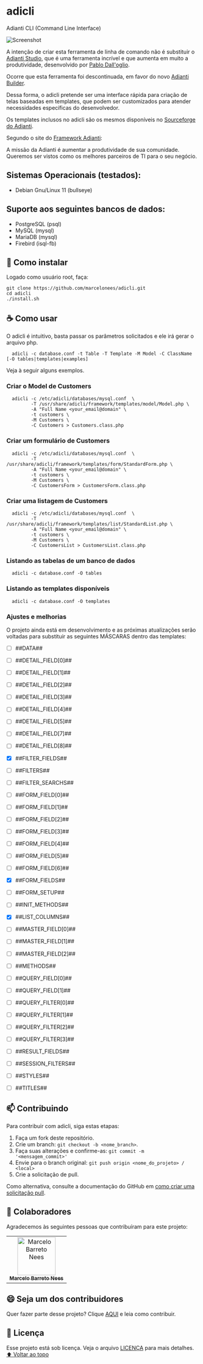 # adicli
Adianti CLI (Command Line Interface)

<img src="usr/share/adicli/images/screenshot.gif" alt="Screenshot">

<!--
![GitHub repo size](https://img.shields.io/github/repo-size/iuricode/README-template?style=for-the-badge)
![GitHub language count](https://img.shields.io/github/languages/count/iuricode/README-template?style=for-the-badge)
![GitHub forks](https://img.shields.io/github/forks/iuricode/README-template?style=for-the-badge)
-->

A intenção de criar esta ferramenta de linha de comando não é substituir o [Adianti Studio](https://www.adianti.com.br/studio), 
que é uma ferramenta incrível e que aumenta em muito a produtividade, desenvolvido por [Pablo Dall'oglio](https://dalloglio.net).

Ocorre que esta ferramenta foi descontinuada, em favor do novo [Adianti Builder](https://www.adiantibuilder.com.br).

Dessa forma, o adicli pretende ser uma interface rápida para criação de telas baseadas em templates, que podem ser customizados
para atender necessidades específicas do desenvolvedor.

Os templates inclusos no adicli são os mesmos disponíveis no [Sourceforge do Adianti](https://sourceforge.net/projects/adianti/).

Segundo o site do [Framework Adianti](https://www.adianti.com.br):

A missão da Adianti é aumentar a produtividade de sua comunidade.
Queremos ser vistos como os melhores parceiros de TI para o seu negócio.

## Sistemas Operacionais (testados):
- Debian Gnu/Linux 11 (bullseye)

## Suporte aos seguintes bancos de dados:
- PostgreSQL (psql)
- MySQL (mysql)
- MariaDB (mysql)
- Firebird (isql-fb)

## 🚀 Como instalar
Logado como usuário root, faça:
```
git clone https://github.com/marcelonees/adicli.git
cd adicli
./install.sh
```

## ☕ Como usar

O adicli é intuitivo, basta passar os parâmetros solicitados e ele irá gerar o arquivo php.

```
  adicli -c database.conf -t Table -T Template -M Model -C ClassName [-O tables|templates|examples]
```

Veja à seguir alguns exemplos.

### Criar o Model de Customers

```
  adicli -c /etc/adicli/databases/mysql.conf  \
         -T /usr/share/adicli/framework/templates/model/Model.php \
         -A "Full Name <your_email@domain" \
         -t customers \
         -M Customers \
         -C Customers > Customers.class.php
```

### Criar um formulário de Customers

```
  adicli -c /etc/adicli/databases/mysql.conf  \
         -T /usr/share/adicli/framework/templates/form/StandardForm.php \
         -A "Full Name <your_email@domain" \
         -t customers \
         -M Customers \
         -C CustomersForm > CustomersForm.class.php
```

### Criar uma listagem de Customers

```
  adicli -c /etc/adicli/databases/mysql.conf  \
         -T /usr/share/adicli/framework/templates/list/StandardList.php \
         -A "Full Name <your_email@domain" \
         -t customers \
         -M Customers \
         -C CustomersList > CustomersList.class.php
```

### Listando as tabelas de um banco de dados

```
  adicli -c database.conf -O tables
```

### Listando as templates disponíveis

```
  adicli -c database.conf -O templates
```

### Ajustes e melhorias

O projeto ainda está em desenvolvimento e as próximas atualizações serão voltadas para substituir as seguintes MÁSCARAS dentro das templates:

- [ ] ##DATA##
- [ ] ##DETAIL_FIELD[0]##
- [ ] ##DETAIL_FIELD[1]##
- [ ] ##DETAIL_FIELD[2]##
- [ ] ##DETAIL_FIELD[3]##
- [ ] ##DETAIL_FIELD[4]##
- [ ] ##DETAIL_FIELD[5]##
- [ ] ##DETAIL_FIELD[7]##
- [ ] ##DETAIL_FIELD[8]##
- [x] ##FILTER_FIELDS##
- [ ] ##FILTERS##
- [ ] ##FILTER_SEARCHS##
- [ ] ##FORM_FIELD[0]##
- [ ] ##FORM_FIELD[1]##
- [ ] ##FORM_FIELD[2]##
- [ ] ##FORM_FIELD[3]##
- [ ] ##FORM_FIELD[4]##
- [ ] ##FORM_FIELD[5]##
- [ ] ##FORM_FIELD[6]##
- [x] ##FORM_FIELDS##
- [ ] ##FORM_SETUP##
- [ ] ##INIT_METHODS##
- [x] ##LIST_COLUMNS##
- [ ] ##MASTER_FIELD[0]##
- [ ] ##MASTER_FIELD[1]##
- [ ] ##MASTER_FIELD[2]##
- [ ] ##METHODS##
- [ ] ##QUERY_FIELD[0]##
- [ ] ##QUERY_FIELD[1]##
- [ ] ##QUERY_FILTER[0]##
- [ ] ##QUERY_FILTER[1]##
- [ ] ##QUERY_FILTER[2]##
- [ ] ##QUERY_FILTER[3]##
- [ ] ##RESULT_FIELDS##
- [ ] ##SESSION_FILTERS##
- [ ] ##STYLES##
- [ ] ##TITLES##


## 📫 Contribuindo
<!---Se o seu README for longo ou se você tiver algum processo ou etapas específicas que deseja que os contribuidores sigam, considere a criação de um arquivo CONTRIBUTING.md separado--->
Para contribuir com adicli, siga estas etapas:

1. Faça um fork deste repositório.
2. Crie um branch: `git checkout -b <nome_branch>`.
3. Faça suas alterações e confirme-as: `git commit -m '<mensagem_commit>'`
4. Envie para o branch original: `git push origin <nome_do_projeto> / <local>`
5. Crie a solicitação de pull.

Como alternativa, consulte a documentação do GitHub em [como criar uma solicitação pull](https://help.github.com/en/github/collaborating-with-issues-and-pull-requests/creating-a-pull-request).

## 🤝 Colaboradores 

Agradecemos às seguintes pessoas que contribuíram para este projeto:

<table>
  <tr>
    <td align="center">
      <a href="https://github.com/marcelonees">
        <img src="https://avatars3.githubusercontent.com/u/923628?s=100" width="100px;" alt="Marcelo Barreto Nees"/><br>
        <sub>
          <b>Marcelo Barreto Nees</b>
        </sub>
      </a>
    </td>
  </tr>
</table>

## 😄 Seja um dos contribuidores<br>

Quer fazer parte desse projeto? Clique [AQUI](CONTRIBUTING.md) e leia como contribuir.

## 📝 Licença

Esse projeto está sob licença. Veja o arquivo [LICENÇA](LICENSE.md) para mais detalhes.
[⬆ Voltar ao topo](#adicli)<br>